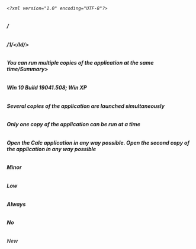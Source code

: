 ###### `<?xml version="1.0" encoding="UTF-8"?>` 

###### **/<BugReport/>**
  
###### **/<Id/>1/</Id/>**
###### **<Summary>You can run multiple copies of the application at the same time/Summary>**
###### **<Description>**
###### **<Title>With the Calc application running, launch another copy of the application in any way possible</Title>**
###### **<Reproduced>Win 10 Build 19041.508; Win XP</Reproduced>**
###### **<ActualResult>Several copies of the application are launched simultaneously</ActualResult>**
###### **<ExpectedResult>Only one copy of the application can be run at a time</ExpectedResult>**
###### **</Description>**
###### **<StepsToReproduce>Open the Calc application in any way possible. Open the second copy of the application in any way possible</StepsToReproduce>**
###### **<Severity>Minor</Severity>**
###### **<Priority>Low</Priority>**
###### **<Reproducibility>Always</Reproducibility>**
###### **<Attachment>No</Attachment>**
###### **<Status>** *New* **</Status>**
###### **</BugReport>**
